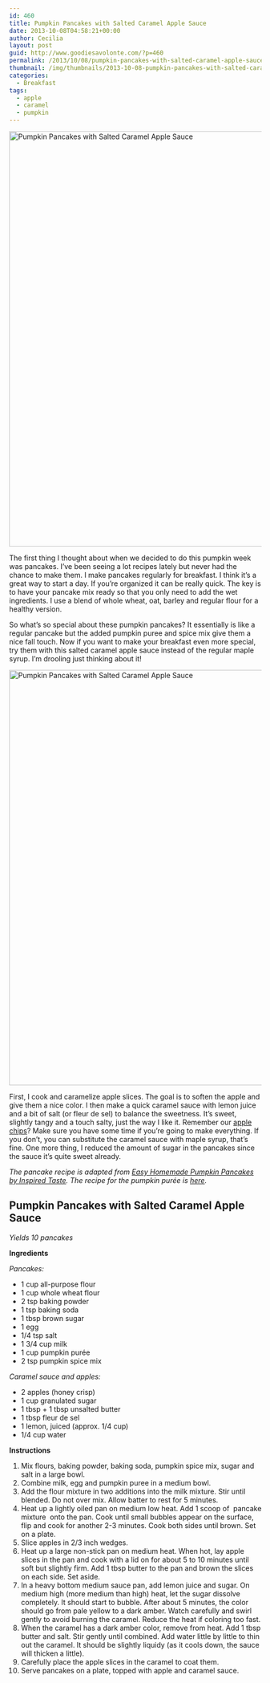 ```yaml
---
id: 460
title: Pumpkin Pancakes with Salted Caramel Apple Sauce
date: 2013-10-08T04:58:21+00:00
author: Cecilia
layout: post
guid: http://www.goodiesavolonte.com/?p=460
permalink: /2013/10/08/pumpkin-pancakes-with-salted-caramel-apple-sauce/
thumbnail: /img/thumbnails/2013-10-08-pumpkin-pancakes-with-salted-caramel-apple-sauce.jpg
categories:
  - Breakfast
tags:
  - apple
  - caramel
  - pumpkin
---
```

<input class="jpibfi" type="hidden" />

[<img class="alignnone size-full wp-image-463" alt="Pumpkin Pancakes with Salted Caramel Apple Sauce" src="http://www.goodiesavolonte.com/wp-content/uploads/2013/10/IMG_5814.jpg" width="552" height="828" />](http://www.goodiesavolonte.com/wp-content/uploads/2013/10/IMG_5814.jpg)

The first thing I thought about when we decided to do this pumpkin week was pancakes. I&#8217;ve been seeing a lot recipes lately but never had the chance to make them. I make pancakes regularly for breakfast. I think it&#8217;s a great way to start a day. If you&#8217;re organized it can be really quick. The key is to have your pancake mix ready so that you only need to add the wet ingredients. I use a blend of whole wheat, oat, barley and regular flour for a healthy version.

So what&#8217;s so special about these pumpkin pancakes? It essentially is like a regular pancake but the added pumpkin puree and spice mix give them a nice fall touch. Now if you want to make your breakfast even more special, try them with this salted caramel apple sauce instead of the regular maple syrup. I&#8217;m drooling just thinking about it!

[<img class="alignnone size-full wp-image-464" alt="Pumpkin Pancakes with Salted Caramel Apple Sauce" src="http://www.goodiesavolonte.com/wp-content/uploads/2013/10/IMG_5819.jpg" width="552" height="828" />](http://www.goodiesavolonte.com/wp-content/uploads/2013/10/IMG_5819.jpg)

First, I cook and caramelize apple slices. The goal is to soften the apple and give them a nice color. I then make a quick caramel sauce with lemon juice and a bit of salt (or fleur de sel) to balance the sweetness. It&#8217;s sweet, slightly tangy and a touch salty, just the way I like it. Remember our [apple chips](http://www.goodiesavolonte.com/2013/09/20/spicy-fleur-de-sel-apple-chips/ "Spicy Fleur de Sel Apple Chips")? Make sure you have some time if you&#8217;re going to make everything. If you don&#8217;t, you can substitute the caramel sauce with maple syrup, that&#8217;s fine. One more thing, I reduced the amount of sugar in the pancakes since the sauce it&#8217;s quite sweet already.

_The pancake recipe is adapted from [Easy Homemade Pumpkin Pancakes by Inspired Taste](http://www.inspiredtaste.net/8896/pumpkin-pancakes/ "Easy Homemade Pumpkin Pancakes by Inspired Taste"). The recipe for the pumpkin purée is [here](http://www.goodiesavolonte.com/2013/10/07/how-to-make-pumpkin-puree/ "How to make Pumpkin Purée")._

<!--more-->

<div class="recipe-box">
  <h2 class="recipe-title">
    Pumpkin Pancakes with Salted Caramel Apple Sauce
  </h2>
  
  <p>
    <em>Yields 10 pancakes</em>
  </p>
  
  <p>
    <strong>Ingredients</strong>
  </p>
  
  <p>
    <em>Pancakes:</em>
  </p>
  
  <ul>
    <li>
      1 cup all-purpose flour
    </li>
    <li>
      1 cup whole wheat flour
    </li>
    <li>
      2 tsp baking powder
    </li>
    <li>
      1 tsp baking soda
    </li>
    <li>
      1 tbsp brown sugar
    </li>
    <li>
      1 egg
    </li>
    <li>
      1/4 tsp salt
    </li>
    <li>
      1 3/4 cup milk
    </li>
    <li>
      1 cup pumpkin purée
    </li>
    <li>
      2 tsp pumpkin spice mix
    </li>
  </ul>
  
  <p>
    <em>Caramel sauce and apples:</em>
  </p>
  
  <ul>
    <li>
      2 apples (honey crisp)
    </li>
    <li>
      1 cup granulated sugar
    </li>
    <li>
      1 tbsp + 1 tbsp unsalted butter
    </li>
    <li>
      1 tbsp fleur de sel
    </li>
    <li>
      1 lemon, juiced (approx. 1/4 cup)
    </li>
    <li>
      1/4 cup water
    </li>
  </ul>
  
  <p>
    <strong>Instructions</strong>
  </p>
  
  <ol>
    <li>
      Mix flours, baking powder, baking soda, pumpkin spice mix, sugar and salt in a large bowl.
    </li>
    <li>
      Combine milk, egg and pumpkin puree in a medium bowl.
    </li>
    <li>
      Add the flour mixture in two additions into the milk mixture. Stir until blended. Do not over mix. Allow batter to rest for 5 minutes.
    </li>
    <li>
      Heat up a lightly oiled pan on medium low heat. Add 1 scoop of  pancake mixture  onto the pan. Cook until small bubbles appear on the surface, flip and cook for another 2-3 minutes. Cook both sides until brown. Set on a plate.
    </li>
    <li>
      Slice apples in 2/3 inch wedges.
    </li>
    <li>
      Heat up a large non-stick pan on medium heat. When hot, lay apple slices in the pan and cook with a lid on for about 5 to 10 minutes until soft but slightly firm. Add 1 tbsp butter to the pan and brown the slices on each side. Set aside.
    </li>
    <li>
      In a heavy bottom medium sauce pan, add lemon juice and sugar. On medium high (more medium than high) heat, let the sugar dissolve completely. It should start to bubble. After about 5 minutes, the color should go from pale yellow to a dark amber. Watch carefully and swirl gently to avoid burning the caramel. Reduce the heat if coloring too fast.
    </li>
    <li>
      When the caramel has a dark amber color, remove from heat. Add 1 tbsp butter and salt. Stir gently until combined. Add water little by little to thin out the caramel. It should be slightly liquidy (as it cools down, the sauce will thicken a little).
    </li>
    <li>
      Carefully place the apple slices in the caramel to coat them.
    </li>
    <li>
      Serve pancakes on a plate, topped with apple and caramel sauce.
    </li>
  </ol>
</div>